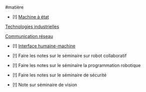 #matière
- [!] [Machine à état](Machine%20à%20état.md)

[Technologies industrielles](../APP1/Technologies%20industrielles.md)

[Communication réseau](../APP1/Communication%20réseau.md)

- [!] [Interface humaine-machine](Interface%20humain-machine.md)

- [!] Faire les notes sur le séminaire sur robot collaboratif

- [!] Faire les notes sur le séminaire la programmation robotique

- [!] Faire les notes sur le séminaire de sécurité

- [!] Note sur séminaire de vision
